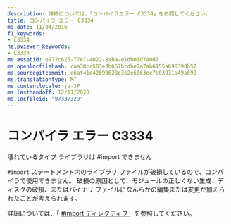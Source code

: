 ```yaml
---
description: 詳細については、「コンパイラエラー C3334」を参照してください。
title: コンパイラ エラー C3334
ms.date: 11/04/2016
f1_keywords:
- C3334
helpviewer_keywords:
- C3334
ms.assetid: e972c625-77e7-4022-8aba-e1db01d7a0d7
ms.openlocfilehash: caa38cc503e8b667bcdbe2a7ab6155a698390b57
ms.sourcegitcommit: d6af41e42699628c3e2e6063ec7b03931a49a098
ms.translationtype: MT
ms.contentlocale: ja-JP
ms.lasthandoff: 12/11/2020
ms.locfileid: "97337329"
---
```

# <a name="compiler-error-c3334"></a>コンパイラ エラー C3334

壊れているタイプ ライブラリは #import できません

`#import` ステートメント内のライブラリ ファイルが破損しているので、コンパイラで使用できません。  破損の原因として、モジュールの正しくない生成、ディスクの破損、またはバイナリ ファイルになんらかの編集または変更が加えられたことが考えられます。

詳細については、「 [#import ディレクティブ](../../preprocessor/hash-import-directive-cpp.md)」を参照してください。
